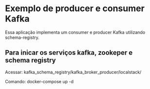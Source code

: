# Exemplo de producer e consumer Kafka

Essa aplicação implementa um consumer e producer Kafka utilizando schema-registry.

## Para inicar os serviços kafka, zookeper e schema registry

Acessar: kafka_schema_registry/kafka_broker_producer/localstack/

Comando: docker-compose up -d
